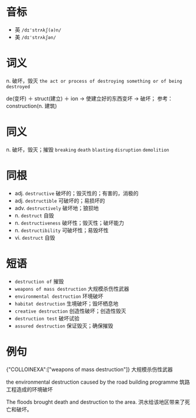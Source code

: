 # 音标

- 英 `/dɪ'strʌkʃ(ə)n/`
- 美 `/dɪ'strʌkʃən/`

# 词义

n. 破坏，毁灭
`the act or process of destroying something or of being destroyed`



de(变坏) ＋ struct(建立) ＋ ion → 使建立好的东西变坏 → 破坏； 参考： construction(n. 建筑)

# 同义

n. 破坏，毁灭；摧毁
`breaking` `death` `blasting` `disruption` `demolition`

# 同根

- adj. `destructive` 破坏的；毁灭性的；有害的，消极的
- adj. `destructible` 可破坏的；易损坏的
- adv. `destructively` 破坏地；狼狈地
- n. `destruct` 自毁
- n. `destructiveness` 破坏性；毁灭性；破坏能力
- n. `destructibility` 可破坏性；易毁坏性
- vi. `destruct` 自毁

# 短语

- `destruction of` 摧毁
- `weapons of mass destruction` 大规模杀伤性武器
- `environmental destruction` 环境破坏
- `habitat destruction` 生境破坏；毁坏栖息地
- `creative destruction` 创造性破坏；创造性毁灭
- `destruction test` 破坏试验
- `assured destruction` 保证毁灭；确保摧毁

# 例句

{"COLLOINEXA":["weapons of mass destruction"]}
大规模杀伤性武器

the environmental destruction caused by the road building programme
筑路工程造成的环境破坏

The floods brought death and destruction to the area.
洪水给该地区带来了死亡和破坏。


